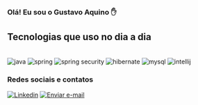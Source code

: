 ### Olá! Eu sou o Gustavo Aquino ✋
  
## Tecnologias que uso no dia a dia
<div style="display: inline_block"><br/>
    <img align="center" alt="java" src="https://img.shields.io/badge/Java-ED8B00?style=for-the-badge&logo=openjdk&logoColor=white" />
    <img align="center" alt="spring" src="https://img.shields.io/badge/Spring-6DB33F?style=for-the-badge&logo=spring&logoColor=white" />
    <img align="center" alt="spring security" src="https://img.shields.io/badge/Spring_Security-6DB33F?style=for-the-badge&logo=Spring-Security&logoColor=white" />
    <img align="center" alt="hibernate" src="https://img.shields.io/badge/Hibernate-59666C?style=for-the-badge&logo=Hibernate&logoColor=white" />
    <img align="center" alt="mysql" src="https://img.shields.io/badge/MySQL-005C84?style=for-the-badge&logo=mysql&logoColor=white" />
    <img align="center" alt="intellij" src="https://img.shields.io/badge/IntelliJ_IDEA-000000.svg?style=for-the-badge&logo=intellij-idea&logoColor=white" />
</div>    
</div>   

### Redes sociais e contatos
[![Linkedin](https://img.shields.io/badge/LinkedIn-0077B5?style=for-the-badge&logo=linkedin&logoColor=white)](https://www.linkedin.com/in/gustavo-aquino-de-oliveira-b30878291/)
[![Enviar e-mail](https://img.shields.io/badge/Gmail-D14836?style=for-the-badge&logo=gmail&logoColor=white)](mailto:gustavo.aquino.dev@gmail.com)


